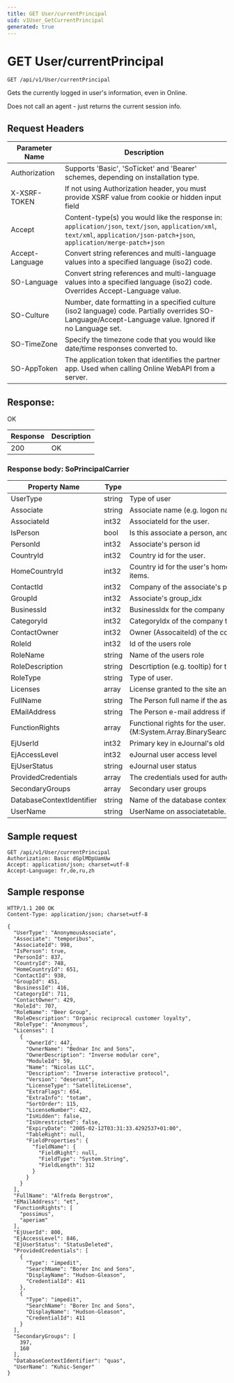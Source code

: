 ```yaml
---
title: GET User/currentPrincipal
uid: v1User_GetCurrentPrincipal
generated: true
---
```


# GET User/currentPrincipal

```http
GET /api/v1/User/currentPrincipal
```

Gets the currently logged in user's information, even in Online.


Does not call an agent - just returns the current session info.







## Request Headers

| Parameter Name | Description |
|----------------|-------------|
| Authorization  | Supports 'Basic', 'SoTicket' and 'Bearer' schemes, depending on installation type. |
| X-XSRF-TOKEN   | If not using Authorization header, you must provide XSRF value from cookie or hidden input field |
| Accept         | Content-type(s) you would like the response in: `application/json`, `text/json`, `application/xml`, `text/xml`, `application/json-patch+json`, `application/merge-patch+json` |
| Accept-Language | Convert string references and multi-language values into a specified language (iso2) code. |
| SO-Language | Convert string references and multi-language values into a specified language (iso2) code. Overrides Accept-Language value. |
| SO-Culture | Number, date formatting in a specified culture (iso2 language) code. Partially overrides SO-Language/Accept-Language value. Ignored if no Language set. |
| SO-TimeZone | Specify the timezone code that you would like date/time responses converted to. |
| SO-AppToken | The application token that identifies the partner app. Used when calling Online WebAPI from a server. |


## Response:

OK

| Response | Description |
|----------------|-------------|
| 200 | OK |

### Response body: SoPrincipalCarrier

| Property Name | Type |  Description |
|----------------|------|--------------|
| UserType | string | Type of user |
| Associate | string | Associate name (e.g. logon name) for the user |
| AssociateId | int32 | AssociateId for the user. |
| IsPerson | bool | Is this associate a person, and not a resource? |
| PersonId | int32 | Associate's person id |
| CountryId | int32 | Country id for the user. |
| HomeCountryId | int32 | Country id for the user's home country.  This is the default country id when creating new items. |
| ContactId | int32 | Company of the associate's person |
| GroupId | int32 | Associate's group_idx |
| BusinessId | int32 | BusinessIdx for the company that the user belongs to. |
| CategoryId | int32 | CategoryIdx of the company that the user belongs to. |
| ContactOwner | int32 | Owner (AssocaiteId) of the company that the user belongs to. |
| RoleId | int32 | Id of the users role |
| RoleName | string | Name of the users role |
| RoleDescription | string | Descrtiption (e.g. tooltip) for the users role |
| RoleType | string | Type of user. |
| Licenses | array | License granted to the site and user. |
| FullName | string | The Person full name if the associate is a person. Use IsPerson to check |
| EMailAddress | string | The Person e-mail address if the associate is a person. Use IsPerson to check |
| FunctionRights | array | Functional rights for the user.  This array is sorted so a lookup can be performed using {M:System.Array.BinarySearch(System.Array,System.Int32,System.Int32,System.Object)}. |
| EjUserId | int32 | Primary key in eJournal's old user table. |
| EjAccessLevel | int32 | eJournal user access level |
| EjUserStatus | string | eJournal user status |
| ProvidedCredentials | array | The credentials used for authenticating this user. |
| SecondaryGroups | array | Secondary user groups |
| DatabaseContextIdentifier | string | Name of the database context |
| UserName | string | UserName on associatetable. Same as SuperId from Online |

## Sample request

```http!
GET /api/v1/User/currentPrincipal
Authorization: Basic dGplMDpUamUw
Accept: application/json; charset=utf-8
Accept-Language: fr,de,ru,zh
```

## Sample response

```http_
HTTP/1.1 200 OK
Content-Type: application/json; charset=utf-8

{
  "UserType": "AnonymousAssociate",
  "Associate": "temporibus",
  "AssociateId": 998,
  "IsPerson": true,
  "PersonId": 837,
  "CountryId": 748,
  "HomeCountryId": 651,
  "ContactId": 938,
  "GroupId": 451,
  "BusinessId": 416,
  "CategoryId": 711,
  "ContactOwner": 429,
  "RoleId": 707,
  "RoleName": "Beer Group",
  "RoleDescription": "Organic reciprocal customer loyalty",
  "RoleType": "Anonymous",
  "Licenses": [
    {
      "OwnerId": 447,
      "OwnerName": "Bednar Inc and Sons",
      "OwnerDescription": "Inverse modular core",
      "ModuleId": 59,
      "Name": "Nicolas LLC",
      "Description": "Inverse interactive protocol",
      "Version": "deserunt",
      "LicenseType": "SatelliteLicense",
      "ExtraFlags": 654,
      "ExtraInfo": "totam",
      "SortOrder": 115,
      "LicenseNumber": 422,
      "IsHidden": false,
      "IsUnrestricted": false,
      "ExpiryDate": "2005-02-12T03:31:33.4292537+01:00",
      "TableRight": null,
      "FieldProperties": {
        "fieldName": {
          "FieldRight": null,
          "FieldType": "System.String",
          "FieldLength": 312
        }
      }
    }
  ],
  "FullName": "Alfreda Bergstrom",
  "EMailAddress": "et",
  "FunctionRights": [
    "possimus",
    "aperiam"
  ],
  "EjUserId": 800,
  "EjAccessLevel": 846,
  "EjUserStatus": "StatusDeleted",
  "ProvidedCredentials": [
    {
      "Type": "impedit",
      "SearchName": "Borer Inc and Sons",
      "DisplayName": "Hudson-Gleason",
      "CredentialId": 411
    },
    {
      "Type": "impedit",
      "SearchName": "Borer Inc and Sons",
      "DisplayName": "Hudson-Gleason",
      "CredentialId": 411
    }
  ],
  "SecondaryGroups": [
    397,
    160
  ],
  "DatabaseContextIdentifier": "quas",
  "UserName": "Kuhic-Senger"
}
```